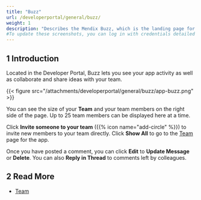 ```yaml
---
title: "Buzz"
url: /developerportal/general/buzz/
weight: 1
description: "Describes the Mendix Buzz, which is the landing page for working on a Mendix app."
#To update these screenshots, you can log in with credentials detailed in How to Update Screenshots Using Team Apps.
---
```


## 1 Introduction

Located in the Developer Portal, Buzz lets you see your app activity as well as collaborate and share ideas with your team. 

{{< figure src="/attachments/developerportal/general/buzz/app-buzz.png" >}}

You can see the size of your **Team** and your team members on the right side of the page. Up to 25 team members can be displayed here at a time.

Click **Invite someone to your team** ({{% icon name="add-circle" %}}) to invite new members to your team directly. Click **Show All** to go to the [Team](/developerportal/general/team/) page for the app.

Once you have posted a comment, you can click **Edit** to **Update Message** or **Delete**. You can also **Reply in Thread** to comments left by colleagues.

## 2 Read More

* [Team](/developerportal/general/team/)
